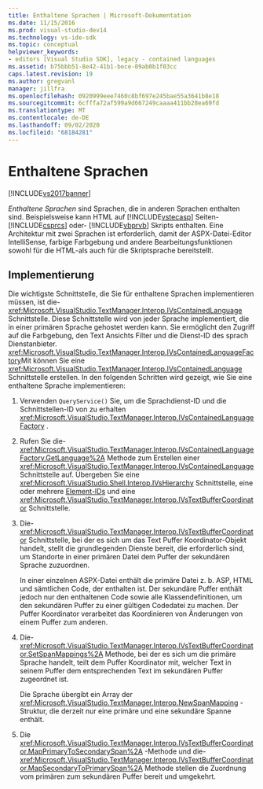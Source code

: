 ```yaml
---
title: Enthaltene Sprachen | Microsoft-Dokumentation
ms.date: 11/15/2016
ms.prod: visual-studio-dev14
ms.technology: vs-ide-sdk
ms.topic: conceptual
helpviewer_keywords:
- editors [Visual Studio SDK], legacy - contained languages
ms.assetid: b75bbb51-8e42-41b1-bece-09ab0b1f03cc
caps.latest.revision: 19
ms.author: gregvanl
manager: jillfra
ms.openlocfilehash: 0920999eee7460c8bf697e245bae55a3641b8e18
ms.sourcegitcommit: 6cfffa72af599a9d667249caaaa411bb28ea69fd
ms.translationtype: MT
ms.contentlocale: de-DE
ms.lasthandoff: 09/02/2020
ms.locfileid: "68184281"
---
```

# <a name="contained-languages"></a>Enthaltene Sprachen
[!INCLUDE[vs2017banner](../includes/vs2017banner.md)] 

*Enthaltene Sprachen* sind Sprachen, die in anderen Sprachen enthalten sind. Beispielsweise kann HTML auf [!INCLUDE[vstecasp](../includes/vstecasp-md.md)] Seiten- [!INCLUDE[csprcs](../includes/csprcs-md.md)] oder- [!INCLUDE[vbprvb](../includes/vbprvb-md.md)] Skripts enthalten. Eine Architektur mit zwei Sprachen ist erforderlich, damit der ASPX-Datei-Editor IntelliSense, farbige Farbgebung und andere Bearbeitungsfunktionen sowohl für die HTML-als auch für die Skriptsprache bereitstellt.  
  
## <a name="implementation"></a>Implementierung  
 Die wichtigste Schnittstelle, die Sie für enthaltene Sprachen implementieren müssen, ist die- <xref:Microsoft.VisualStudio.TextManager.Interop.IVsContainedLanguage> Schnittstelle. Diese Schnittstelle wird von jeder Sprache implementiert, die in einer primären Sprache gehostet werden kann. Sie ermöglicht den Zugriff auf die Farbgebung, den Text Ansichts Filter und die Dienst-ID des sprach Dienstanbieter. <xref:Microsoft.VisualStudio.TextManager.Interop.IVsContainedLanguageFactory>Mit können Sie eine <xref:Microsoft.VisualStudio.TextManager.Interop.IVsContainedLanguage> Schnittstelle erstellen. In den folgenden Schritten wird gezeigt, wie Sie eine enthaltene Sprache implementieren:  
  
1. Verwenden `QueryService()` Sie, um die Sprachdienst-ID und die Schnittstellen-ID von zu erhalten <xref:Microsoft.VisualStudio.TextManager.Interop.IVsContainedLanguageFactory> .  
  
2. Rufen Sie die- <xref:Microsoft.VisualStudio.TextManager.Interop.IVsContainedLanguageFactory.GetLanguage%2A> Methode zum Erstellen einer <xref:Microsoft.VisualStudio.TextManager.Interop.IVsContainedLanguage> Schnittstelle auf. Übergeben Sie eine <xref:Microsoft.VisualStudio.Shell.Interop.IVsHierarchy> Schnittstelle, eine oder mehrere [Element-IDs](<xref:Microsoft.VisualStudio.VSConstants.VSITEMID>) und eine <xref:Microsoft.VisualStudio.TextManager.Interop.IVsTextBufferCoordinator> Schnittstelle.  
  
3. Die- <xref:Microsoft.VisualStudio.TextManager.Interop.IVsTextBufferCoordinator> Schnittstelle, bei der es sich um das Text Puffer Koordinator-Objekt handelt, stellt die grundlegenden Dienste bereit, die erforderlich sind, um Standorte in einer primären Datei dem Puffer der sekundären Sprache zuzuordnen.  
  
     In einer einzelnen ASPX-Datei enthält die primäre Datei z. b. ASP, HTML und sämtlichen Code, der enthalten ist. Der sekundäre Puffer enthält jedoch nur den enthaltenen Code sowie alle Klassendefinitionen, um den sekundären Puffer zu einer gültigen Codedatei zu machen. Der Puffer Koordinator verarbeitet das Koordinieren von Änderungen von einem Puffer zum anderen.  
  
4. Die- <xref:Microsoft.VisualStudio.TextManager.Interop.IVsTextBufferCoordinator.SetSpanMappings%2A> Methode, bei der es sich um die primäre Sprache handelt, teilt dem Puffer Koordinator mit, welcher Text in seinem Puffer dem entsprechenden Text im sekundären Puffer zugeordnet ist.  
  
     Die Sprache übergibt ein Array der <xref:Microsoft.VisualStudio.TextManager.Interop.NewSpanMapping> -Struktur, die derzeit nur eine primäre und eine sekundäre Spanne enthält.  
  
5. Die <xref:Microsoft.VisualStudio.TextManager.Interop.IVsTextBufferCoordinator.MapPrimaryToSecondarySpan%2A> -Methode und die- <xref:Microsoft.VisualStudio.TextManager.Interop.IVsTextBufferCoordinator.MapSecondaryToPrimarySpan%2A> Methode stellen die Zuordnung vom primären zum sekundären Puffer bereit und umgekehrt.
